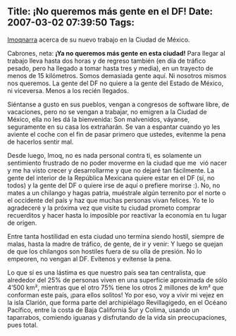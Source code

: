 Title: ¡No queremos más gente en el DF!
Date: 2007-03-02 07:39:50
Tags: 
---
<p><a href="http://www.imoqland.com" target="_blank">Imoq</a><a href="http://www.imoqland.com/Article734.phtml" target="_blank">narra</a> acerca de su nuevo trabajo en la Ciudad de México.</p>

<p>Cabrones, neta: <strong>¡Ya no queremos más gente en esta ciudad!</strong> Para llegar al trabajo lleva hasta dos horas y de regreso también (en día de tráfico pesado, pero ha llegado a tomar hasta tres y media), en un trayecto de menos de 15 kilómetros. Somos demasiada gente aquí. Ni nosotros mismos nos queremos. La gente del DF no quiere a la gente del Estado de México, ni viceversa. Menos a los recién llegados.</p>

<p>Siéntanse a gusto en sus pueblos, vengan a congresos de software libre, de vacaciones, pero no se vengan a trabajar, no emigren a la Ciudad de México, ella no les dá la bienvenida: Son malvenidos, váyanse, seguramente en su casa los extrañarán. Se van a espantar cuando yo les aviente el coche con el fin de pasar primero que ustedes, evítenme la pena de hacerlos sentir mal.</p>

<p>Desde luego, Imoq, no es nada personal contra ti, es solamente un sentimiento frustrado de no poder moverme en la ciudad que me  vió nacer y me ha visto crecer y desarrollarme y que no dejaré tan fácilmente. La gente del interior de la República Mexicana quiere estar en el DF (sí, no todos) y la gente del DF o quiere irse de aquí o prefiere morirse :). No, no mates a un chilango y hagas patria, muéstrale algún terrenito por el norte o el occidente del país y haz que muchas personas vivan felices. Yo te lo agradeceré y la próxima vez que visite tu ciudad prometo comprar recuerditos y hacer hasta lo imposible por reactivar la economía en tu lugar de origen.</p>

<p>Entre tanta hostilidad en esta ciudad uno termina siendo hostil, siempre de malas, hasta la madre de tráfico, de gente, de ir y venir: Y luego se quejan de que los chilangos son hostiles fuera de su olla de presión. No lo empeoren, no vengan al DF. Evítenos y evítense la pena.</p>

<p>Lo que sí es una lástima es que nuestro país sea tan centralista, que alrededor del 25% de personas viven en una superficie aproximada de sólo 4&#8217;500&#160;km², mientras que el otro 75% tiene los otros 2 millones de km² que conforman este país, ¡para ellos solitos! Yo por eso, voy a vivir mi vejez en la isla Clarión, que forma parte del archipiélago Revillagigedo, en el Océano Pacífico, entre la costa de Baja California Sur y Colima, usando un taparrabos, comiendo iguanas y disfrutando de la vida sin preocupaciones, pues total.</p>
